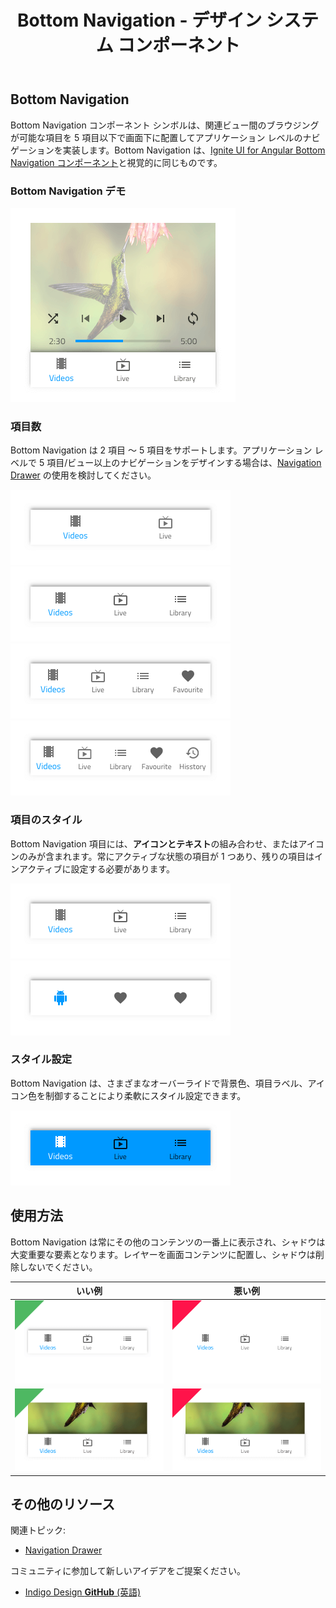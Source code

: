 ﻿---
title: Bottom Navigation - デザイン システム コンポーネント
_description: Bottom Navigation コンポーネント シンボルは、シンプルなアプリケーション レベルのナビゲーションのデザインに使用します。
_keywords: デザイン システム, Sketch, Ignite UI for Angular, コンポーネント, UI ライブラリ, ウィジェット
_language: ja
---

## Bottom Navigation

Bottom Navigation コンポーネント シンボルは、関連ビュー間のブラウジングが可能な項目を 5 項目以下で画面下に配置してアプリケーション レベルのナビゲーションを実装します。Bottom Navigation は、[Ignite UI for Angular Bottom Navigation コンポーネント](https://jp.infragistics.com/products/ignite-ui-angular/angular/components/tabbar.html)と視覚的に同じものです。

### Bottom Navigation デモ

<img src="../images/bottom-nav_demo.png" srcset="../images/bottom-nav_demo@2x.png 2x" />

### 項目数

Bottom Navigation は 2 項目 ～ 5 項目をサポートします。アプリケーション レベルで 5 項目/ビュー以上のナビゲーションをデザインする場合は、[Navigation Drawer](nav-drawer.md) の使用を検討してください。

<img src="../images/bottom-nav_items2.png" srcset="../images/bottom-nav_items2@2x.png 2x" />
<img src="../images/bottom-nav_items3.png" srcset="../images/bottom-nav_items3@2x.png 2x" />
<img src="../images/bottom-nav_items4.png" srcset="../images/bottom-nav_items4@2x.png 2x" />
<img src="../images/bottom-nav_items5.png" srcset="../images/bottom-nav_items5@2x.png 2x" />

### 項目のスタイル

Bottom Navigation 項目には、**アイコンとテキスト**の組み合わせ、またはアイコンのみが含まれます。常にアクティブな状態の項目が 1 つあり、残りの項目はインアクティブに設定する必要があります。

<img src="../images/bottom-nav_icon&text.png" srcset="../images/bottom-nav_icon&text@2x.png 2x" />
<img src="../images/bottom-nav_icon.png" srcset="../images/bottom-nav_icon@2x.png 2x" />

### スタイル設定

Bottom Navigation は、さまざまなオーバーライドで背景色、項目ラベル、アイコン色を制御することにより柔軟にスタイル設定できます。

<img src="../images/bottom-nav_styling.png" srcset="../images/bottom-nav_styling@2x.png 2x" />

## 使用方法

Bottom Navigation は常にその他のコンテンツの一番上に表示され、シャドウは大変重要な要素となります。レイヤーを画面コンテンツに配置し、シャドウは削除しないでください。

| いい例                                | 悪い例                               |
| --------------------------------- | ----------------------------------- |
| <img src="../images/bottom-nav_do1.png" srcset="../images/bottom-nav_do1@2x.png 2x" /> | <img src="../images/bottom-nav_dont1.png" srcset="../images/bottom-nav_dont1@2x.png 2x" /> |
| <img src="../images/bottom-nav_do2.png" srcset="../images/bottom-nav_do2@2x.png 2x" /> | <img src="../images/bottom-nav_dont2.png" srcset="../images/bottom-nav_dont2@2x.png 2x" /> |

## その他のリソース

関連トピック:

- [Navigation Drawer](nav-drawer.md)
  <div class="divider--half"></div>

コミュニティに参加して新しいアイデアをご提案ください。

- [Indigo Design **GitHub** (英語)](https://github.com/IgniteUI/design-system-docfx)
